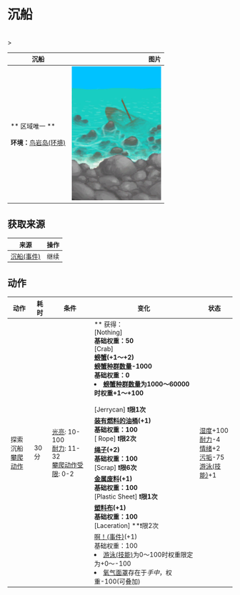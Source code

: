 # 沉船  
>   
<br>  
>   
  
  沉船  |   图片   
 ----  |  ----:   
 ** 区域唯一 **<br><br>**环境：**[鸟岩岛(环境)](Env_BirdRock.md)  |  <img decoding="async" src="Sprite/Shipwreck.png" href="a.md" style="max-width:300px;max-height:300px;">   
  
## 获取来源  
来源  |  操作  
----  |  ----  
[沉船(事件)](Event_ShipwreckFound.md)  |  继续  
## 动作  
动作  |  耗时  |  条件  |  变化  |  状态  
----  |  ----  |  ----  |  ----  |  ----  
探索沉船<br>[攀爬动作](ClimbAction.md)  |  30分  |  [光亮](Light.md): 10-100<br>[耐力](Stamina.md): 11-32<br>[攀爬动作受限](ModifierClimb.md): 0-2  |  ** 获得： **<br>** [Nothing]  **<br>基础权重：50<br>** [Crab]  **<br>  [螃蟹](Crab.md)(+1～+2)<br>[螃蟹种群数量](Pop_Crab.md)-1000<br>基础权重：0<li>[螃蟹种群数量](Pop_Crab.md)为1000～60000时权重+1～+100</li><br>** [Jerrycan]  **❗限1次<br>  [装有燃料的油桶](JerrycanFuel.md)(+1)<br>基础权重：100<br>** [ Rope]  **❗限2次<br>  [绳子](Rope.md)(+2)<br>基础权重：100<br>** [Scrap]  **❗限6次<br>  [金属废料](MetalScrap.md)(+1)<br>基础权重：100<br>** [Plastic Sheet]  **❗限1次<br>  [塑料布](PlasticSheet.md)(+1)<br>基础权重：100<br>** [Laceration]  **❗限2次<br>  [啊！(事件)](Event_DiveLaceration.md)(+1)<br>基础权重：100<li>[游泳(技能)](Skill_Swimming.md)为0～100时权重限定为+0～-100</li><li>[氧气面罩](Oxygen.md)存在于*手中*，权重-100(可叠加)</li>  |  [湿度](Wetness.md)+100<br>[耐力](Stamina.md)-4<br>[情绪](Morale.md)+2<br>[污垢](Filth.md)-75<br>[游泳(技能)](Skill_Swimming.md)+1  


<script>document.title="沉船 - 卡牌生存百科 Card Survival Wiki";</script>